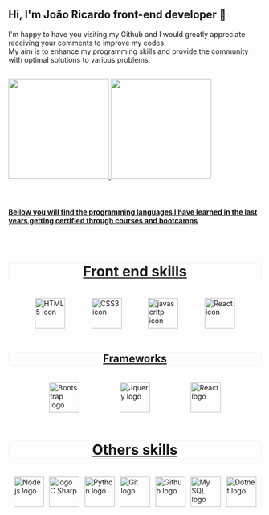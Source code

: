 ## Hi, I'm João Ricardo front-end developer 👋

I'm happy to have you visiting my Github and I would greatly appreciate receiving your comments to improve my codes.
<br>
My aim is to enhance my programming skills and provide the community with optimal solutions to various problems.

##
<div>
  <a href="https://github.com/Ricardo-Forttunato">
  <img height="200em" src="https://github-readme-stats.vercel.app/api?username=Ricardo-Forttunato&show_icons=true&theme=swift">
  <img height="200em" src="https://github-readme-stats.vercel.app/api/top-langs?username=Ricardo-Forttunato&layout=donut&langs=count=16&show_icons=true&theme=swift">
  </div><br>
    
  <br>
    
<h4>Bellow you will find the programming languages I have learned in the last years getting certified through courses and bootcamps</h4>

<div style="display: inline_block"><br>
  <h1 style="display:flex; justify-content: space-evenly; border: 1px solid rgb(243, 242, 242); border-radius:5px;">Front end skills</h1>
  <br>
  <div style="display:flex; justify-content:space-evenly;">
    <img height="60em" alt="HTML5 icon" src="https://cdn.jsdelivr.net/gh/devicons/devicon@latest/icons/html5/html5-plain-wordmark.svg"/>
    <img height="60em" alt="CSS3 icon" src="https://cdn.jsdelivr.net/gh/devicons/devicon@latest/icons/css3/css3-plain-wordmark.svg"/>
    <img height="60em" alt=" javascritp icon" src="https://cdn.jsdelivr.net/gh/devicons/devicon@latest/icons/javascript/javascript-original.svg"/>
    <img height="60em" alt="React icon" src="https://cdn.jsdelivr.net/gh/devicons/devicon@latest/icons/react/react-original.svg" />
          
  </div>
  <br>
  <h2 style="display:flex; justify-content: space-evenly;border: 1px solid rgb(243, 242, 242); border-radius:5px;">Frameworks</h2>
  <br>
  <div style="display:flex; justify-content: space-evenly;">
    <img height="60em" alt=" Bootstrap logo " src="https://cdn.jsdelivr.net/gh/devicons/devicon@latest/icons/bootstrap/bootstrap-original.svg"/>
    <img height="60em" alt=" Jquery logo " src="https://cdn.jsdelivr.net/gh/devicons/devicon@latest/icons/jquery/jquery-plain-wordmark.svg"/>
    <img height="60em" alt="React logo" src="https://cdn.jsdelivr.net/gh/devicons/devicon@latest/icons/react/react-original-wordmark.svg"/>
    
  </div>
  <br>
  <h1 style="display:flex; justify-content: space-evenly;border: 1px solid rgb(243, 242, 242); border-radius:5px;">Others skills</h1>
  <br>
  <div style="display:flex; justify-content: space-evenly;">
    <img height="60em" alt=" Node js logo" src="https://cdn.jsdelivr.net/gh/devicons/devicon@latest/icons/nodejs/nodejs-original.svg"/>
    <img height="60em" alt="logo C Sharp " src="https://cdn.jsdelivr.net/gh/devicons/devicon@latest/icons/csharp/csharp-original.svg"/>
    <img height="60em" alt="Python logo" src="https://cdn.jsdelivr.net/gh/devicons/devicon@latest/icons/python/python-original.svg"/>
    <img height="60em" alt="Git logo" src="https://cdn.jsdelivr.net/gh/devicons/devicon@latest/icons/git/git-original.svg"/>
    <img height="60em" alt="Github logo" src="https://cdn.jsdelivr.net/gh/devicons/devicon@latest/icons/githubcodespaces/githubcodespaces-original.svg"/>
    <img height="60em" alt="My SQL logo" src="https://cdn.jsdelivr.net/gh/devicons/devicon@latest/icons/mysql/mysql-original-wordmark.svg"/>
    <img height="60em" alt="Dotnet logo" src="https://cdn.jsdelivr.net/gh/devicons/devicon@latest/icons/dot-net/dot-net-plain-wordmark.svg"/>
  </div>
